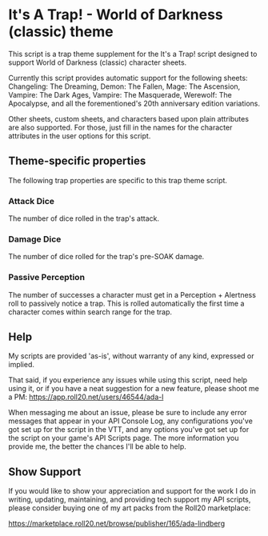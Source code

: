 # It's A Trap! - World of Darkness (classic) theme

This script is a trap theme supplement for the It's a Trap! script designed to
support World of Darkness (classic) character sheets.

Currently this script provides automatic support for the following sheets:
Changeling: The Dreaming, Demon: The Fallen, Mage: The Ascension, Vampire: The Dark Ages, Vampire: The Masquerade, Werewolf: The Apocalypse, and all the forementioned's 20th anniversary edition variations.

Other sheets, custom sheets, and characters based upon plain attributes are also supported.
For those, just fill in the names for the character attributes in the user options for
this script.

## Theme-specific properties
The following trap properties are specific to this trap theme script.

### Attack Dice
The number of dice rolled in the trap's attack.

### Damage Dice
The number of dice rolled for the trap's pre-SOAK damage.

### Passive Perception
The number of successes a character must get in a Perception + Alertness roll
to passively notice a trap. This is rolled automatically the first time a
character comes within search range for the trap.

## Help

My scripts are provided 'as-is', without warranty of any kind, expressed or implied.

That said, if you experience any issues while using this script,
need help using it, or if you have a neat suggestion for a new feature,
please shoot me a PM:
https://app.roll20.net/users/46544/ada-l

When messaging me about an issue, please be sure to include any error messages that
appear in your API Console Log, any configurations you've got set up for the
script in the VTT, and any options you've got set up for the script on your
game's API Scripts page. The more information you provide me, the better the
chances I'll be able to help.

## Show Support

If you would like to show your appreciation and support for the work I do in writing,
updating, maintaining, and providing tech support my API scripts,
please consider buying one of my art packs from the Roll20 marketplace:

https://marketplace.roll20.net/browse/publisher/165/ada-lindberg
